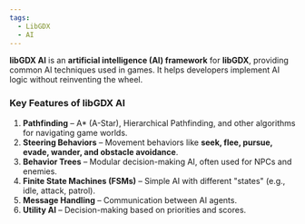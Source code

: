 ```yaml
---
tags:
  - LibGDX
  - AI
---
```

**libGDX AI** is an **artificial intelligence (AI) framework** for **libGDX**, providing common AI techniques used in games. It helps developers implement AI logic without reinventing the wheel.

### **Key Features of libGDX AI**

1. **Pathfinding** – A* (A-Star), Hierarchical Pathfinding, and other algorithms for navigating game worlds.
2. **Steering Behaviors** – Movement behaviors like **seek, flee, pursue, evade, wander, and obstacle avoidance**.
3. **Behavior Trees** – Modular decision-making AI, often used for NPCs and enemies.
4. **Finite State Machines (FSMs)** – Simple AI with different "states" (e.g., idle, attack, patrol).
5. **Message Handling** – Communication between AI agents.
6. **Utility AI** – Decision-making based on priorities and scores.
